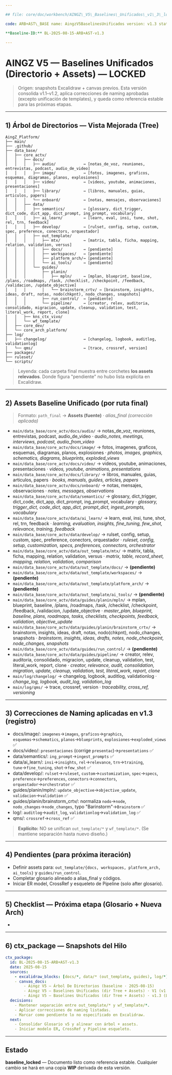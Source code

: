 ```yaml
---

## file: core/doc/workbench/AINGZ\_V5\_Baselines\_Unificados\_v1\_3\_locked.md

code: ARB+AST\_BASE name: AingzV5BaselinesUnificados version: v1.3 status: baseline\_locked date: 2025-08-15 owner: AingZ\_Platform · RwB notes: "Baseline final de Árbol + Assets. Vista de árbol mejorada. Incluye checklist aplicado, pendientes y ctx\_package. (Se mantiene separación out\_template/\* vs wf\_template/\*)"

**Baseline-ID:** BL-2025-08-15-ARB+AST-v1.3

---
```


# AINGZ V5 — Baselines Unificados (Directorio + Assets) — **LOCKED**

> Origen: snapshots Excalidraw + canvas previos. Esta versión consolida v1.1–v1.2, aplica correcciones de naming aprobadas (excepto unificación de templates), y queda como referencia estable para las próximas etapas.

---

## 1) Árbol de Directorios — **Vista Mejorada (Tree)**

```
AingZ_Platform/
├── main/
├── .github/
├── data_base/
│   ├── core_actv/
│   │   ├── docs/
│   │   │   ├── audio/            → [notas_de_voz, reuniones, entrevistas, podcast, audio_de_video]
│   │   │   ├── image/            → [fotos, imagenes, graficos, esquemas, diagramas, planos, explosiones]
│   │   │   ├── video/            → [videos, youtube, animaciones, presentaciones]
│   │   │   ├── library/          → [libros, manuales, guias, articulos, papers]
│   │   │   └── onboard/          → [notas, mensajes, observaciones]
│   │   ├── data/
│   │   │   ├── semantics/        → [glossary, dict_trigger, dict_code, dict_app, dict_prompt, ing_prompt, vocabulary]
│   │   │   ├── ai_learn/         → [learn, eval, insi, tune, shot, rel, trn, feedback]
│   │   │   ├── develop/          → [rulset, config, setup, custom, spec, preference, conectors, orquestador]
│   │   │   ├── out_template/
│   │   │   │   ├── mtx/          → [matrix, tabla, ficha, mapping, relation, validation, versus]
│   │   │   │   ├── docs/         → [pendiente]
│   │   │   │   ├── workspaces/   → [pendiente]
│   │   │   │   ├── platform_arch/→ [pendiente]
│   │   │   │   └── ai_tools/     → [pendiente]
│   │   │   └── guides/
│   │   │       ├── planin/
│   │   │       │   ├── mpln/     → [mplan, blueprint, baseline, /plans, /roadmaps, /task, /checklist, /checkpoint, /feedback, /validacion, /update_objective]
│   │   │       │   └── brainstorm_crtv/ → [brainstorm, insights, ideas, draft, notas, nodo(chkpnt), nodo_changes, snapshots]
│   │   │       ├── run_control/  → [pendiente]
│   │   │       └── pipeline/     → [creator, relev, auditoria, consolidado, migracion, update, cleanup, validation, test, literal_work, report, clone]
│   │   ├── kns_ctx_vivo/
│   │   └── wf_template/
│   ├── core_dev/
│   └── core_arch_platform/
├── log/
│   ├── changelog/                → [changelog, logbook, auditlog, validationlog]
│   └── qms/                      → [trace, crossref, version]
├── packages/
├── ruleset/
└── scripts/
```

> Leyenda: cada carpeta final muestra entre corchetes **los assets relevados**. Donde figura "pendiente" no hubo lista explícita en Excalidraw.

---

## 2) **Assets Baseline Unificado** (por ruta final)

> Formato: `path_final` → **Assets (fuente)** · *alias\_final (corrección aplicada)*

- `main/data_base/core_actv/docs/audio/` → notas\_de\_voz, reuniones, entrevistas, podcast, audio\_de\_video · *audio\_notes, meetings, interviews, podcast, audio\_from\_video*
- `main/data_base/core_actv/docs/image/` → fotos, imagenes, graficos, esquemas, diagramas, planos, explosiones · *photos, images, graphics, schematics, diagrams, blueprints, exploded\_views*
- `main/data_base/core_actv/docs/video/` → videos, youtube, animaciones, presentaciones · *videos, youtube, animations, presentations*
- `main/data_base/core_actv/docs/library/` → libros, manuales, guias, articulos, papers · *books, manuals, guides, articles, papers*
- `main/data_base/core_actv/docs/onboard/` → notas, mensajes, observaciones · *notes, messages, observations*
- `main/data_base/core_actv/data/semantics/` → glossary, dict\_trigger, dict\_code, dict\_app, dict\_prompt, ing\_prompt, vocabulary · *glossary, trigger\_dict, code\_dict, app\_dict, prompt\_dict, ingest\_prompts, vocabulary*
- `main/data_base/core_actv/data/ai_learn/` → learn, eval, insi, tune, shot, rel, trn, feedback · *learning, evaluation, insights, fine\_tuning, few\_shot, relevance, training, feedback*
- `main/data_base/core_actv/data/develop/` → rulset, config, setup, custom, spec, preference, conectors, orquestador · *ruleset, config, setup, customization, specs, preferences, connectors, orchestrator*
- `main/data_base/core_actv/data/out_template/mtx/` → matrix, tabla, ficha, mapping, relation, validation, versus · *matrix, table, record\_sheet, mapping, relation, validation, comparison*
- `main/data_base/core_actv/data/out_template/docs/` → **(pendiente)**
- `main/data_base/core_actv/data/out_template/workspaces/` → **(pendiente)**
- `main/data_base/core_actv/data/out_template/platform_arch/` → **(pendiente)**
- `main/data_base/core_actv/data/out_template/ai_tools/` → **(pendiente)**
- `main/data_base/core_actv/data/guides/planin/mpln/` → mplan, blueprint, baseline, /plans, /roadmaps, /task, /checklist, /checkpoint, /feedback, /validacion, /update\_objective · *master\_plan, blueprint, baseline, plans, roadmaps, tasks, checklists, checkpoints, feedback, validation, objective\_update*
- `main/data_base/core_actv/data/guides/planin/brainstorm_crtv/` → brainstorm, insights, ideas, draft, notas, nodo(chkpnt), nodo\_changes, snapshots · *brainstorm, insights, ideas, drafts, notes, node\_checkpoint, node\_changes, snapshots*
- `main/data_base/core_actv/data/guides/run_control/` → **(pendiente)**
- `main/data_base/core_actv/data/guides/pipeline/` → creator, relev, auditoria, consolidado, migracion, update, cleanup, validation, test, literal\_work, report, clone · *creator, relevance, audit, consolidation, migration, update, cleanup, validation, test, literal\_work, report, clone*
- `main/log/changelog/` → changelog, logbook, auditlog, validationlog · *change\_log, logbook, audit\_log, validation\_log*
- `main/log/qms/` → trace, crossref, version · *traceability, cross\_ref, versioning*

---

## 3) Correcciones de Naming **aplicadas en v1.3** (registro)

- docs/image/: `imagenes`→`images`, `graficos`→`graphics`, `esquemas`→`schematics`, `planos`→`blueprints`, `explosiones`→`exploded_views` ✅
- docs/video/: `presentaciones` (corrige `presentac`)→`presentations` ✅
- data/semantics/: `ing_prompt`→`ingest_prompts` ✅
- data/ai\_learn/: `insi`→`insights`, `rel`→`relevance`, `trn`→`training`, `tune`→`fine_tuning`, `shot`→`few_shot` ✅
- data/develop/: `rulset`→`ruleset`, `custom`→`customization`, `spec`→`specs`, `preference`→`preferences`, `conectors`→`connectors`, `orquestador`→`orchestrator` ✅
- guides/planin/mpln/: `update_objective`→`objective_update`, `validacion`→`validation` ✅
- guides/planin/brainstorm\_crtv/: normaliza `nodo`→`node`, `nodo_changes`→`node_changes`, typo "Barinstorm"→`Brainstorm` ✅
- log/: `auditlog`→`audit_log`, `validationlog`→`validation_log` ✅
- qms/: `crossref`→`cross_ref` ✅

> **Explícito:** NO se unifican `out_template/*` y `wf_template/*`. (Se mantiene separación hasta nuevo diseño.)

---

## 4) Pendientes (para próxima iteración)

- Definir assets para: `out_template/{docs, workspaces, platform_arch, ai_tools}` y `guides/run_control`.
- Completar glosario alineado a alias\_final y códigos.
- Iniciar ER model, CrossRef y esqueleto de Pipeline (solo after glosario).

---

## 5) Checklist — Próxima etapa (Glosario + Nueva Arch)

-

---

## 6) ctx\_package — Snapshots del Hilo

```yaml
ctx_package:
  id: BL-2025-08-15-ARB+AST-v1.3
  date: 2025-08-15
  sources:
    - excalidraw_blocks: [docs/*, data/* (out_template, guides), log/*]
    - canvas_docs:
        - Aingz V5 — Árbol De Directorios (baseline · 2025-08-15)
        - Aingz V5 — Baselines Unificados (dir Tree + Assets) · V1 (v1.1–v1.2)
        - Aingz V5 — Baselines Unificados (dir Tree + Assets) · v1.3 (Locked)
  decisions:
    - Mantener separación entre out_template/* y wf_template/*.
    - Aplicar correcciones de naming listadas.
    - Marcar como pendiente lo no especificado en Excalidraw.
  next:
    - Consolidar Glosario v5 y alinear con árbol + assets.
    - Iniciar modelo ER, CrossRef y Pipeline esqueleto.
```

---

## Estado

**baseline\_locked** — Documento listo como referencia estable. Cualquier cambio se hará en una copia **WIP** derivada de esta versión.

